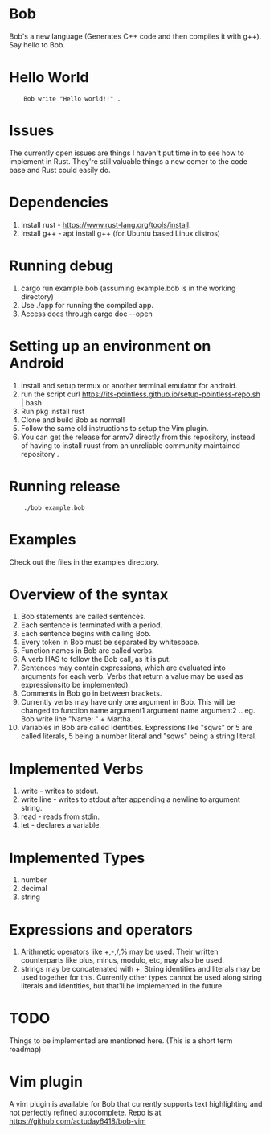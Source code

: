 # Bob
Bob's a new language (Generates C++ code and then compiles it with g++). Say hello to Bob.

# Hello World
		Bob write "Hello world!!" .

# Issues
The currently open issues are things I haven't put time in to see how to implement in Rust. They're still valuable things a new comer to the code base and Rust could easily do.

# Dependencies
1. Install rust - https://www.rust-lang.org/tools/install.
2. Install g++ - apt install g++ (for Ubuntu based Linux distros)

# Running debug
1. cargo run example.bob (assuming example.bob is in the working directory)
2. Use ./app for running the compiled app.
3. Access docs through cargo doc --open

# Setting up an environment on Android 
1. install and setup termux or another terminal emulator for android. 
2. run the script 
		curl https://its-pointless.github.io/setup-pointless-repo.sh | bash
3. Run
		pkg install rust
4. Clone and build Bob as normal!
5. Follow the same old instructions to setup the Vim plugin.
6. You can get the release for armv7 directly from this repository, instead of having to install ruust from an unreliable community maintained repository .

# Running release
		./bob example.bob

# Examples
Check out the files in the examples directory.

# Overview of the syntax
1. Bob statements are called sentences.
2. Each sentence is terminated with a period.
3. Each sentence begins with calling Bob.
4. Every token in Bob must be separated by whitespace.
5. Function names in Bob are called verbs.
6. A verb HAS to follow the Bob call, as it is put.
7. Sentences may contain expressions, which are evaluated into arguments for each verb. Verbs that return a value may be used as expressions(to be implemented).
8. Comments in Bob go in between brackets.
9. Currently verbs may have only one argument in Bob. This will be changed to function name argument1 argument name argument2 ..
   eg. Bob write line "Name: " + Martha.
10. Variables in Bob are called Identities. Expressions like "sqws" or 5 are called literals, 5 being a number literal and "sqws" being a string literal.

# Implemented Verbs
1. write - writes to stdout.
2. write line - writes to stdout after appending a newline to argument string.
3. read - reads from stdin.
4. let - declares a variable.

# Implemented Types
1. number
2. decimal
3. string

# Expressions and operators
1. Arithmetic operators like +,-,/,% may be used. Their written counterparts like plus, minus, modulo, etc, may also be used.
2. strings may be concatenated with +. String identities and literals may be used together for this. Currently other types cannot be used along string literals and identities, but that'll be implemented in the future.

# TODO
Things to be implemented are mentioned here. (This is a short term roadmap)

# Vim plugin
A vim plugin is available for Bob that currently supports text highlighting and not perfectly refined autocomplete. Repo is at https://github.com/actuday6418/bob-vim
